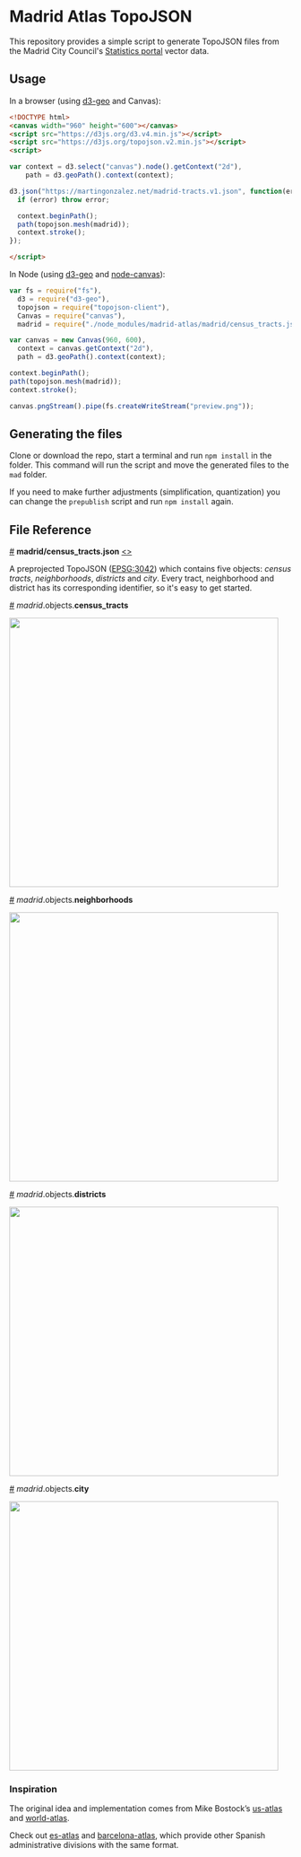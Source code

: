 # Madrid Atlas TopoJSON

This repository provides a simple script to generate TopoJSON files from the Madrid City Council's [Statistics portal](http://www.madrid.es/portales/munimadrid/es/Inicio/El-Ayuntamiento/Estadistica/Areas-de-informacion-estadistica/Territorio-climatologia-y-medio-ambiente/Territorio/Cartografia?vgnextfmt=default&vgnextoid=aa9309789246c210VgnVCM2000000c205a0aRCRD&vgnextchannel=e59b40ebd232a210VgnVCM1000000b205a0aRCRD) vector data.

## Usage
In a browser (using [d3-geo](https://github.com/d3/d3-geo) and Canvas):

```html
<!DOCTYPE html>
<canvas width="960" height="600"></canvas>
<script src="https://d3js.org/d3.v4.min.js"></script>
<script src="https://d3js.org/topojson.v2.min.js"></script>
<script>

var context = d3.select("canvas").node().getContext("2d"),
    path = d3.geoPath().context(context);

d3.json("https://martingonzalez.net/madrid-tracts.v1.json", function(error, madrid) {
  if (error) throw error;

  context.beginPath();
  path(topojson.mesh(madrid));
  context.stroke();
});

</script>

```

In Node (using [d3-geo](https://github.com/d3/d3-geo) and [node-canvas](https://github.com/Automattic/node-canvas)):

```js
var fs = require("fs"),
  d3 = require("d3-geo"),
  topojson = require("topojson-client"),
  Canvas = require("canvas"),
  madrid = require("./node_modules/madrid-atlas/madrid/census_tracts.json");

var canvas = new Canvas(960, 600),
  context = canvas.getContext("2d"),
  path = d3.geoPath().context(context);

context.beginPath();
path(topojson.mesh(madrid));
context.stroke();

canvas.pngStream().pipe(fs.createWriteStream("preview.png"));
```
## Generating the files
Clone or download the repo, start a terminal and run `npm install` in the folder. This command will run the script and move the generated files to the `mad` folder.

If you need to make further adjustments (simplification, quantization) you can change the `prepublish` script and run `npm install` again. 

## File Reference
<a href="#madrid/census_tracts.json" name="madrid/census_tracts.json">#</a> <b>madrid/census_tracts.json</b> [<>](https://martingonzalez.net/madrid-tracts.v1.json "Source")

A preprojected TopoJSON ([EPSG:3042](http://spatialreference.org/ref/epsg/3042/)) which contains five objects: *census tracts*, *neighborhoods*, *districts* and *city*. Every tract, neighborhood and district has its corresponding identifier, so it's easy to get started. 

<a href="#madrid/census_tracts.json_census_tracts" name="madrid/census_tracts.json_census_tracts">#</a> *madrid*.objects.<b>census_tracts</b>

<img src="https://cloud.githubusercontent.com/assets/1236790/22272536/f742bd7a-e29a-11e6-8dd8-5f618b82acc5.png" width="480" height="auto">

<a href="#madrid/census_tracts.json_neighborhoods" name="madrid/census_tracts.json_neighborhoods">#</a> *madrid*.objects.<b>neighborhoods</b>

<img src="https://cloud.githubusercontent.com/assets/1236790/22272610/60be5084-e29b-11e6-9cca-dc8ee094d9eb.png" width="480" height="auto">

<a href="#madrid/census_tracts.json_districts" name="madrid/census_tracts.json_districts">#</a> *madrid*.objects.<b>districts</b>

<img src="https://cloud.githubusercontent.com/assets/1236790/22272630/7df7c144-e29b-11e6-9c21-12be27d03035.png" width="480" height="auto">

<a href="#madrid/census_tracts.json_city" name="madrid/census_tracts.json_city">#</a> *madrid*.objects.<b>city</b>

<img src="https://cloud.githubusercontent.com/assets/1236790/22272646/99ba2caa-e29b-11e6-8ec0-d30f176875c7.png" width="480" height="auto">


### Inspiration

The original idea and implementation comes from Mike Bostock’s [us-atlas](https://github.com/topojson/us-atlas) and [world-atlas](https://github.com/topojson/world-atlas).

Check out [es-atlas](https://github.com/martgnz/es-atlas) and [barcelona-atlas](https://github.com/martgnz/barcelona-atlas), which provide other Spanish administrative divisions with the same format.

